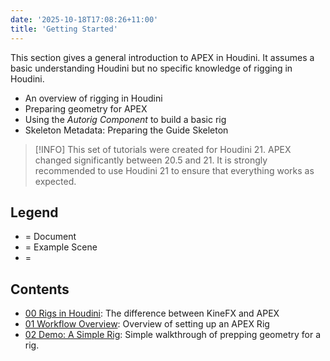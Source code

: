 ```yaml
---
date: '2025-10-18T17:08:26+11:00'
title: 'Getting Started'
---
```


This section gives a general introduction to APEX in Houdini. It assumes a basic understanding Houdini but no specific knowledge of rigging in Houdini. 

- An overview of rigging in Houdini
- Preparing geometry for APEX
- Using the *Autorig Component* to build a basic rig
- Skeleton Metadata: Preparing the Guide Skeleton

> [!INFO]
> This set of tutorials were created for Houdini 21. APEX changed significantly between 20.5 and 21. It is strongly recommended to use Houdini 21 to ensure that everything works as expected.

## Legend
- = Document
- = Example Scene
- = 

## Contents
- [00 Rigs in Houdini](/apex/01.getting_started/00.rigs_in_houdini/): The difference between KineFX and APEX
- [01 Workflow Overview](): Overview of setting up an APEX Rig
- [02 Demo: A Simple Rig](): Simple walkthrough of prepping geometry for a rig.


